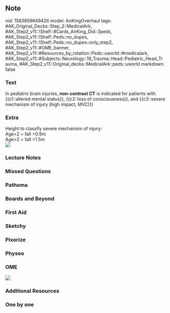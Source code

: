 ## Note
nid: 1583859649426
model: AnKingOverhaul
tags: #AK_Original_Decks::Step_2::MedicalArk, #AK_Step2_v11::!Shelf::#Cards_AnKing_Did::3peds, #AK_Step2_v11::!Shelf::Peds::no_dupes, #AK_Step2_v11::!Shelf::Peds::no_dupes::only_step2, #AK_Step2_v11::#OME_banner, #AK_Step2_v11::#Resources_by_rotation::Peds::uworld::#medicalark, #AK_Step2_v11::#Subjects::Neurology::19_Trauma::Head::Pediatric_Head_Trauma, #AK_Step2_v11::Original_decks::MedicalArk::peds::uworld
markdown: false

### Text
In pediatric brain injuries, <b>non-contrast CT</b> is indicated
for patients with {{c1::altered mental status}}, {{c2::loss of
consciousness}}, and {{c3::severe mechanism of injury (high impact,
MVC)}}

### Extra
<div>
  Height to classify severe mechanism of injury:
</div>
<div>
  Age<2 = fall >0.9m
</div>
<div>
  Age>2 = fall >1.5m
</div><img src=
"paste-fc1338d82652a841f7941a184de5edbd056683ae.jpg">

### Lecture Notes


### Missed Questions


### Pathoma


### Boards and Beyond


### First Aid


### Sketchy


### Pixorize


### Physeo


### OME
<div class="ome-widget">
  <a href="https://onlinemeded.org?ref=anki"><img src=
  "_OME_AnkiFlashcards_General_7.png"></a>
</div>

### Additional Resources


### One by one

